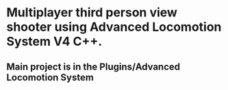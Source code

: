 # Multiplayer third person view shooter using Advanced Locomotion System V4 C++.

## Main project is in the Plugins/Advanced Locomotion System
